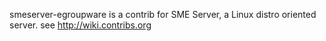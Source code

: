 smeserver-egroupware is a contrib for SME Server, a Linux distro oriented server. see http://wiki.contribs.org
